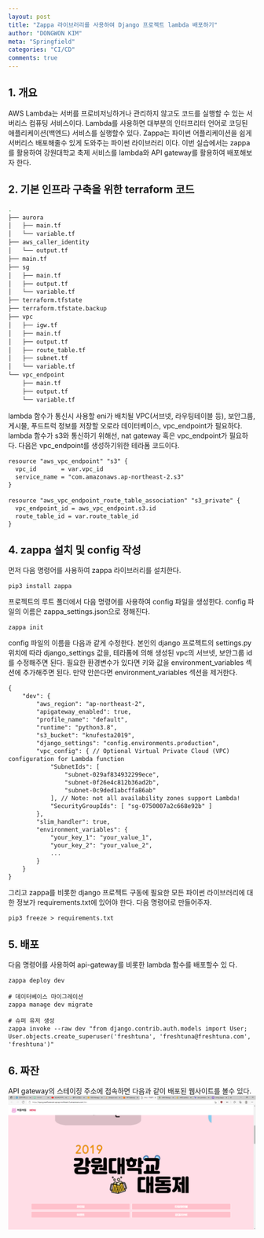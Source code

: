 ```yaml
---
layout: post
title: "Zappa 라이브러리를 사용하여 Django 프로젝트 lambda 배포하기"
author: "DONGWON KIM"
meta: "Springfield"
categories: "CI/CD"
comments: true
---
```


## 1. 개요
AWS Lambda는 서버를 프로비저닝하거나 관리하지 않고도 코드를 실행할 수 있는 서버리스 컴퓨팅 서비스이다. Lambda를 사용하면 대부분의 인터프리터 언어로 코딩된 애플리케이션(백엔드) 서비스를 실행할수 있다. 
Zappa는 파이썬 어플리케이션을 쉽게 서버리스 배포해줄수 있게 도와주는 파이썬 라이브러리 이다. 이번 실습에서는 zappa를 활용하여 강원대학교 축제 서비스를 lambda와 API gateway를 활용하여 배포해보자 한다.

## 2. 기본 인프라 구축을 위한 terraform 코드
```bash
.
├── aurora
│   ├── main.tf
│   └── variable.tf
├── aws_caller_identity
│   └── output.tf
├── main.tf
├── sg
│   ├── main.tf
│   ├── output.tf
│   └── variable.tf
├── terraform.tfstate
├── terraform.tfstate.backup
├── vpc
│   ├── igw.tf
│   ├── main.tf
│   ├── output.tf
│   ├── route_table.tf
│   ├── subnet.tf
│   └── variable.tf
└── vpc_endpoint
    ├── main.tf
    ├── output.tf
    └── variable.tf
```
lambda 함수가 통신시 사용할 eni가 배치될 VPC(서브넷, 라우팅테이블 등), 보안그룹, 게시물, 푸드트럭 정보를 저장할 오로라 데이터베이스, vpc_endpoint가 필요하다.
lambda 함수가 s3와 통신하기 위해선, nat gateway 혹은 vpc_endpoint가 필요하다. 다음은 vpc_endpoint를 생성하기위한 테라폼 코드이다.

```
resource "aws_vpc_endpoint" "s3" {
  vpc_id       = var.vpc_id
  service_name = "com.amazonaws.ap-northeast-2.s3"
}

resource "aws_vpc_endpoint_route_table_association" "s3_private" {
  vpc_endpoint_id = aws_vpc_endpoint.s3.id
  route_table_id = var.route_table_id
}
```

## 4. zappa 설치 및 config 작성
먼저 다음 명령어를 사용하여 zappa 라이브러리를 설치한다.
```
pip3 install zappa
```

프로젝트의 루트 폴더에서 다음 명령어를 사용하여 config 파일을 생성한다. config 파일의 이름은 zappa_settings.json으로 정해진다.
```
zappa init
```

config 파일의 이름을 다음과 같게 수정한다. 본인의 django 프로젝트의 settings.py 위치에 따라 django_settings 값을, 테라폼에 의해 생성된 vpc의 서브넷, 보안그룹 id를 수정해주면 된다. 필요한 환경변수가 있다면 키와 값을 environment_variables 섹션에 추가해주면 된다. 만약 안쓴다면 environment_variables 섹션을 제거한다.

```
{
    "dev": {
        "aws_region": "ap-northeast-2",
        "apigateway_enabled": true,
        "profile_name": "default",
        "runtime": "python3.8",
        "s3_bucket": "knufesta2019",
        "django_settings": "config.environments.production",
        "vpc_config": { // Optional Virtual Private Cloud (VPC) configuration for Lambda function
            "SubnetIds": [ 
                "subnet-029af834932299ece",
                "subnet-0f26e4c812b36ad2b",
                "subnet-0c9ded1abcffa86ab"
            ], // Note: not all availability zones support Lambda!
            "SecurityGroupIds": [ "sg-0750007a2c668e92b" ]
        },
        "slim_handler": true,
        "environment_variables": {
            "your_key_1": "your_value_1",
            "your_key_2": "your_value_2",
            ...
        }
    }
}
```

그리고 zappa를 비롯한 django 프로젝트 구동에 필요한 모든 파이썬 라이브러리에 대한 정보가 requirements.txt에 있어야 한다. 다음 명령어로 만들어주자.
```
pip3 freeze > requirements.txt
```

## 5. 배포
다음 명령어를 사용하여 api-gateway를 비롯한 lambda 함수를 배포할수 있
다.
```
zappa deploy dev

# 데이터베이스 마이그레이션
zappa manage dev migrate

# 슈퍼 유저 생성
zappa invoke --raw dev "from django.contrib.auth.models import User; User.objects.create_superuser('freshtuna', 'freshtuna@freshtuna.com', 'freshtuna')"
```

## 6. 짜잔
API gateway의 스테이징 주소에 접속하면 다음과 같이 배포된 웹사이트를 볼수 있다.
![Image Alt 텍스트](/img/2021/7/7/example.PNG)